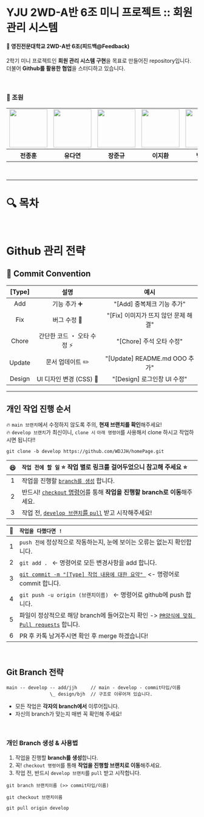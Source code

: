 # YJU 2WD-A반 6조 미니 프로젝트 :: 회원 관리 시스템  

#### 👋 영진전문대학교 2WD-A반 6조(피드백@Feedback)
2학기 미니 프로젝트인 **회원 관리 시스템 구현**을 목표로 만들어진 repository입니다.  
더불어 **Github를 활용한 협업**을 스터디하고 있습니다.

<br>

### 🐥 조원
<table>
  <tr> 
    <td align="center"><a href="https://github.com/WDJJH"><img src="https://avatars.githubusercontent.com/u/103156018?v=4" width="100px;" alt=""/></a>
    </td>
    <td align="center"><a href="https://github.com/da-pri"><img src="https://avatars.githubusercontent.com/u/102639884?v=4" width="100px;" alt=""/></a>
    </td>
    <td align="center"><a href="https://github.com/jjun9"><img src="https://avatars.githubusercontent.com/u/103375871?v=4" width="100px;" alt=""/></a>
    </td>
    <td align="center"><a href="https://github.com/LJH-3410"><img src="https://avatars.githubusercontent.com/u/103081988?v=4" width="100px;" alt=""/></a>
    </td>
    <td align="center"><a href="https://github.com/baegjhoon"><img src="https://avatars.githubusercontent.com/u/103083251?v=4" width="100px;" alt=""/></a>
    </td>
  </tr>
 <tr>
    <th align="center">전종훈</th>
    <th align="center">유다연</th>
    <th align="center">장준규</th>
    <th align="center">이지환</th>
    <th align="center">백정훈</th>
 </tr>
</table>

<br>

---

# 🔍 목차  

<br>  

# Github 관리 전략

## :pushpin: Commit Convention
[Type] | 설명 | 예시
:--:|:--:|:--:
Add | 기능 추가 :heavy_plus_sign: | "[Add] 중복체크 기능 추가"
Fix | 버그 수정 :bug: | "[Fix] 이미지가 뜨지 않던 문제 해결"
Chore | 간단한 코드 ・ 오타 수정 :zap: | "[Chore] 주석 오타 수정"
Update | 문서 업데이트 :pencil2: | "[Update] README.md OOO 추가"
Design | UI 디자인 변경 (CSS) :art: | "[Design] 로그인창 UI 수정"

---

## 개인 작업 진행 순서  
:fire: `main 브랜치`에서 수정하지 않도록 주의, **현재 브랜치를 확인**해주세요!  
:fire: `develop 브랜치`가 최신이니, `clone 시` `아래 명령어`를 사용해서 clone 하시고 작업하시면 됩니다!!  
```
git clone -b develop https://github.com/WDJJH/homePage.git
```  
😆 | `작업 전에 할 일`  ⭐️ 작업 별로 링크를 걸어두었으니 참고해 주세요 ⭐️
:--:|:-- 
1 | 작업을 진행할 [`branch를 생성`](#git-branch-전략) 합니다.  
2 | 반드시! [`checkout` 명령어](#개인-branch-생성--사용법)를 통해 **작업을 진행할 branch로 이동**해주세요.  
3 | 작업 전, [`develop 브랜치`를 `pull`](#개인-branch-생성--사용법) 받고 시작해주세요!
 
  
👏 | `작업을 다했다면 !`
:--:|:--
1 | `push 전에` 정상적으로 작동하는지, 눈에 보이는 오류는 없는지 확인합니다.
2 | `git add . ` <- 명령어로 모든 변경사항을 add 합니다.
3 | [`git commit -m "[Type] 작업 내용에 대한 요약" `](#pushpin-commit-convention) <- 명령어로 commit 합니다.
4 | `git push -u origin (브랜치이름) ` <- 명령어로 github에 push 합니다.
5 | 파일이 정상적으로 해당 branch에 들어갔는지 확인 -> [`PR양식에 맞춰 Pull requests`](#pushpin-pr-convention) 합니다.
6 | PR 후 카톡 남겨주시면 확인 후 merge 하겠습니다!

<br>  

## Git Branch 전략
```
main -- develop -- add/jjh     // main - develop - commit타입/이름
                \_ design/bjh  // 구조로 이루어져 있습니다.
```
* 모든 작업은 **각자의 branch에서** 이루어집니다.  
* 자신의 branch가 맞는지 매번 꼭 확인해 주세요!  

<br>

### 개인 Branch 생성 & 사용법
1. 작업을 진행할 **branch를 생성**합니다.  
2. 꼭! `checkout 명령어`를 통해 **작업을 진행할 브랜치로 이동**해주세요.  
3. 작업 전, 반드시 `develop 브랜치`를 `pull` 받고 시작합니다.
```
git branch 브랜치이름 (>> commit타입/이름)

git checkout 브랜치이름

git pull origin develop
```

